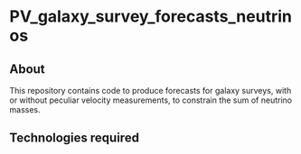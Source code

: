# PV_galaxy_survey_forecasts_neutrinos

## About
This repository contains code to produce forecasts for galaxy surveys, with or without peculiar velocity measurements, to constrain the sum of neutrino masses.


## Technologies required

